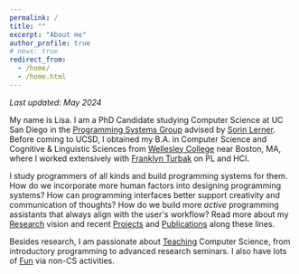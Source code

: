 ```yaml
---
permalink: /
title: ""
excerpt: "About me"
author_profile: true
# news: true
redirect_from: 
  - /home/
  - /home.html
---
```


_Last updated: May 2024_



My name is Lisa. I am a PhD Candidate studying Computer Science at UC San Diego in the [Programming Systems Group](http://cseweb.ucsd.edu/groups/progsys/) advised by [Sorin Lerner](http://cseweb.ucsd.edu/~lerner/). 
Before coming to UCSD, I obtained my B.A. in Computer Science and Cognitive & Linguistic Sciences from [Wellesley College](https://www.wellesley.edu) near Boston, MA, 
where I worked extensively with [Franklyn Turbak](https://cs.wellesley.edu/~fturbak/) on PL and HCI.

I study programmers of all kinds and build programming systems for them. How do we incorporate more human factors into designing programming systems? How can programming interfaces better support creativity and communication of thoughts? How do we build more _active_ programming assistants that always align with the user's workflow? Read more about my [Research](/research/) vision and recent [Projects](/projects/) and [Publications](/publications/) along these lines.

Besides research, I am passionate about [Teaching](/teaching/) Computer Science, from introductory programming to advanced research seminars. I also have lots of [Fun](/fun/) via non-CS activities. 




<!-- 
Recent Projects
------
### Paradigms and Tools
- [Validation of AI-Generated Code](/projects/): validating AI-generated code with live programming.
<!-- - [Functional Debugging](/projects/): evidence-driven functional debugging support. -->
<!-- - [Debugging GUI Applications](/projects/): debugging via record/replay and live programming.
- [Education in Logic Modeling](/projects/): web experience for teaching and learning logic modeling. -->
<!-- - PBUnit: a live programming environment with built-in support for unit testing and example-centric programming. -->
<!-- - [Live Rust](/projects/): a Live Programming environment for Rust ownership and lifetimes. -->
<!-- - [Rust](/projects/): better Rust error reporting on lifetimes and ownerships. -->
<!-- - [SnipPy+](/projects/): an uninterrupted live programming-by-example synthesizer. -->
<!-- 
### Empirical Evidence
- [Functional Debugging](/projects/): understanding debugging strategies in functional programming.
- [Live Programming in Education](/projects/): evaluating the impact of using live programming in CS1.

The [Projects](/projects/) tab shows a full list of my projects. --> 
